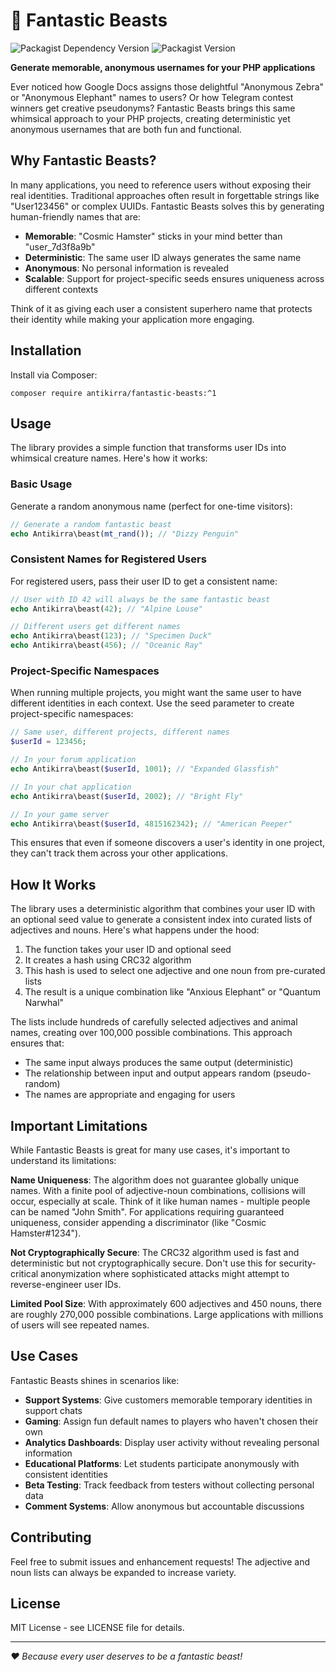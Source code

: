 # 🦄 Fantastic Beasts

![Packagist Dependency Version](https://img.shields.io/packagist/dependency-v/antikirra/fantastic-beasts/php)
![Packagist Version](https://img.shields.io/packagist/v/antikirra/fantastic-beasts)

**Generate memorable, anonymous usernames for your PHP applications**

Ever noticed how Google Docs assigns those delightful "Anonymous Zebra" or "Anonymous Elephant" names to users? Or how Telegram contest winners get creative pseudonyms? Fantastic Beasts brings this same whimsical approach to your PHP projects, creating deterministic yet anonymous usernames that are both fun and functional.

## Why Fantastic Beasts?

In many applications, you need to reference users without exposing their real identities. Traditional approaches often result in forgettable strings like "User123456" or complex UUIDs. Fantastic Beasts solves this by generating human-friendly names that are:

- **Memorable**: "Cosmic Hamster" sticks in your mind better than "user_7d3f8a9b"
- **Deterministic**: The same user ID always generates the same name
- **Anonymous**: No personal information is revealed
- **Scalable**: Support for project-specific seeds ensures uniqueness across different contexts

Think of it as giving each user a consistent superhero name that protects their identity while making your application more engaging.

## Installation

Install via Composer:

```console
composer require antikirra/fantastic-beasts:^1
```

## Usage

The library provides a simple function that transforms user IDs into whimsical creature names. Here's how it works:

### Basic Usage

Generate a random anonymous name (perfect for one-time visitors):

```php
// Generate a random fantastic beast
echo Antikirra\beast(mt_rand()); // "Dizzy Penguin"
```

### Consistent Names for Registered Users

For registered users, pass their user ID to get a consistent name:

```php
// User with ID 42 will always be the same fantastic beast
echo Antikirra\beast(42); // "Alpine Louse"

// Different users get different names
echo Antikirra\beast(123); // "Specimen Duck"
echo Antikirra\beast(456); // "Oceanic Ray"
```

### Project-Specific Namespaces

When running multiple projects, you might want the same user to have different identities in each context. Use the seed parameter to create project-specific namespaces:

```php
// Same user, different projects, different names
$userId = 123456;

// In your forum application
echo Antikirra\beast($userId, 1001); // "Expanded Glassfish"

// In your chat application  
echo Antikirra\beast($userId, 2002); // "Bright Fly"

// In your game server
echo Antikirra\beast($userId, 4815162342); // "American Peeper"
```

This ensures that even if someone discovers a user's identity in one project, they can't track them across your other applications.

## How It Works

The library uses a deterministic algorithm that combines your user ID with an optional seed value to generate a consistent index into curated lists of adjectives and nouns. Here's what happens under the hood:

1. The function takes your user ID and optional seed
2. It creates a hash using CRC32 algorithm
3. This hash is used to select one adjective and one noun from pre-curated lists
4. The result is a unique combination like "Anxious Elephant" or "Quantum Narwhal"

The lists include hundreds of carefully selected adjectives and animal names, creating over 100,000 possible combinations. This approach ensures that:

- The same input always produces the same output (deterministic)
- The relationship between input and output appears random (pseudo-random)
- The names are appropriate and engaging for users

## Important Limitations

While Fantastic Beasts is great for many use cases, it's important to understand its limitations:

**Name Uniqueness**: The algorithm does not guarantee globally unique names. With a finite pool of adjective-noun combinations, collisions will occur, especially at scale. Think of it like human names - multiple people can be named "John Smith". For applications requiring guaranteed uniqueness, consider appending a discriminator (like "Cosmic Hamster#1234").

**Not Cryptographically Secure**: The CRC32 algorithm used is fast and deterministic but not cryptographically secure. Don't use this for security-critical anonymization where sophisticated attacks might attempt to reverse-engineer user IDs.

**Limited Pool Size**: With approximately 600 adjectives and 450 nouns, there are roughly 270,000 possible combinations. Large applications with millions of users will see repeated names.

## Use Cases

Fantastic Beasts shines in scenarios like:

- **Support Systems**: Give customers memorable temporary identities in support chats
- **Gaming**: Assign fun default names to players who haven't chosen their own
- **Analytics Dashboards**: Display user activity without revealing personal information
- **Educational Platforms**: Let students participate anonymously with consistent identities
- **Beta Testing**: Track feedback from testers without collecting personal data
- **Comment Systems**: Allow anonymous but accountable discussions

## Contributing

Feel free to submit issues and enhancement requests! The adjective and noun lists can always be expanded to increase variety.

## License

MIT License - see LICENSE file for details.

---

*❤️ Because every user deserves to be a fantastic beast!*